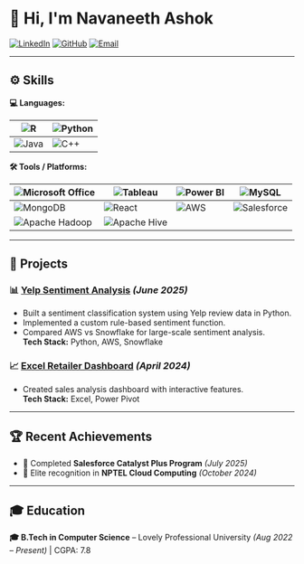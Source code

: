 # 👋 Hi, I'm Navaneeth Ashok

[![LinkedIn](https://img.shields.io/badge/LinkedIn-0A66C2?style=flat&logo=linkedin&logoColor=white)](https://linkedin.com/in/navaneethashok)
[![GitHub](https://img.shields.io/badge/GitHub-181717?style=flat&logo=github&logoColor=white)](https://github.com/NavaneethAshok)
[![Email](https://img.shields.io/badge/Email-D14836?style=flat&logo=gmail&logoColor=white)](mailto:navaneethashok7@gmail.com) 

---

## ⚙️ Skills  

**💻 Languages:**  

| ![R](https://img.shields.io/badge/R-276DC3?style=flat-square&logo=r&logoColor=white) | ![Python](https://img.shields.io/badge/Python-3776AB?style=flat-square&logo=python&logoColor=white) |
|---|---|
| ![Java](https://img.shields.io/badge/Java-007396?style=flat-square&logo=openjdk&logoColor=white) | ![C++](https://img.shields.io/badge/C++-00599C?style=flat-square&logo=c%2B%2B&logoColor=white) |



**🛠 Tools / Platforms:**  

| ![Microsoft Office](https://img.shields.io/badge/Microsoft_Office-D83B01?style=flat-square&logo=microsoft-office&logoColor=white) | ![Tableau](https://img.shields.io/badge/Tableau-E97627?style=flat-square&logo=tableau&logoColor=white) | ![Power BI](https://img.shields.io/badge/Power_BI-F2C811?style=flat-square&logo=power-bi&logoColor=black) | ![MySQL](https://img.shields.io/badge/MySQL-4479A1?style=flat-square&logo=mysql&logoColor=white) |
|---|---|---|---|
| ![MongoDB](https://img.shields.io/badge/MongoDB-47A248?style=flat-square&logo=mongodb&logoColor=white) | ![React](https://img.shields.io/badge/React-20232A?style=flat-square&logo=react&logoColor=61DAFB) | ![AWS](https://img.shields.io/badge/AWS-232F3E?style=flat-square&logo=amazon-aws&logoColor=white) | ![Salesforce](https://img.shields.io/badge/Salesforce-00A1E0?style=flat-square&logo=salesforce&logoColor=white) |
| ![Apache Hadoop](https://img.shields.io/badge/Apache_Hadoop-66CCFF?style=flat-square&logo=apache&logoColor=black) | ![Apache Hive](https://img.shields.io/badge/Apache_Hive-FDEE21?style=flat-square&logo=apache-hive&logoColor=black) |   |   |


---

## 📂 Projects  

### 📊 [Yelp Sentiment Analysis](https://github.com/NavaneethAshok/Yelp-Review-Data-Engineering.git) *(June 2025)*  
- Built a sentiment classification system using Yelp review data in Python.  
- Implemented a custom rule-based sentiment function.  
- Compared AWS vs Snowflake for large-scale sentiment analysis.  
**Tech Stack:** Python, AWS, Snowflake  

### 📈 [Excel Retailer Dashboard](https://github.com/NavaneethAshok/Excel-Retailer-Dashboard) *(April 2024)*  
- Created sales analysis dashboard with interactive features.  
**Tech Stack:** Excel, Power Pivot  

---

## 🏆 Recent Achievements  
- 🎯 Completed **Salesforce Catalyst Plus Program** *(July 2025)*  
- 🌟 Elite recognition in **NPTEL Cloud Computing** *(October 2024)*  

---

## 🎓 Education 

**🎓 B.Tech in Computer Science** – Lovely Professional University *(Aug 2022 – Present)* | CGPA: 7.8  
